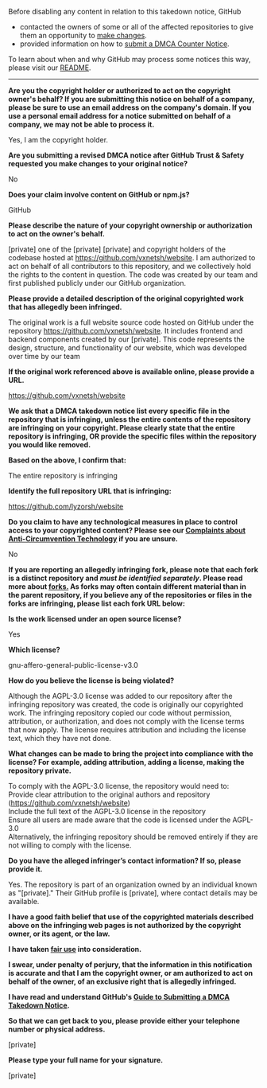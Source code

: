 Before disabling any content in relation to this takedown notice, GitHub
- contacted the owners of some or all of the affected repositories to give them an opportunity to [make changes](https://docs.github.com/en/github/site-policy/dmca-takedown-policy#a-how-does-this-actually-work).
- provided information on how to [submit a DMCA Counter Notice](https://docs.github.com/en/articles/guide-to-submitting-a-dmca-counter-notice).

To learn about when and why GitHub may process some notices this way, please visit our [README](https://github.com/github/dmca/blob/master/README.md#anatomy-of-a-takedown-notice).

---

**Are you the copyright holder or authorized to act on the copyright owner's behalf? If you are submitting this notice on behalf of a company, please be sure to use an email address on the company's domain. If you use a personal email address for a notice submitted on behalf of a company, we may not be able to process it.**

Yes, I am the copyright holder.

**Are you submitting a revised DMCA notice after GitHub Trust & Safety requested you make changes to your original notice?**

No

**Does your claim involve content on GitHub or npm.js?**

GitHub

**Please describe the nature of your copyright ownership or authorization to act on the owner's behalf.**

[private] one of the [private] [private] and copyright holders of the codebase hosted at https://github.com/vxnetsh/website. I am authorized to act on behalf of all contributors to this repository, and we collectively hold the rights to the content in question. The code was created by our team and first published publicly under our GitHub organization.

**Please provide a detailed description of the original copyrighted work that has allegedly been infringed.**

The original work is a full website source code hosted on GitHub under the repository https://github.com/vxnetsh/website. It includes frontend and backend components created by our [private]. This code represents the design, structure, and functionality of our website, which was developed over time by our team

**If the original work referenced above is available online, please provide a URL.**

https://github.com/vxnetsh/website

**We ask that a DMCA takedown notice list every specific file in the repository that is infringing, unless the entire contents of the repository are infringing on your copyright. Please clearly state that the entire repository is infringing, OR provide the specific files within the repository you would like removed.**

**Based on the above, I confirm that:**

The entire repository is infringing

**Identify the full repository URL that is infringing:**

https://github.com/lyzorsh/website

**Do you claim to have any technological measures in place to control access to your copyrighted content? Please see our <a href="https://docs.github.com/articles/guide-to-submitting-a-dmca-takedown-notice#complaints-about-anti-circumvention-technology">Complaints about Anti-Circumvention Technology</a> if you are unsure.**

No

**If you are reporting an allegedly infringing fork, please note that each fork is a distinct repository and <i>must be identified separately</i>. Please read more about <a href="https://docs.github.com/articles/dmca-takedown-policy#b-what-about-forks-or-whats-a-fork">forks.</a> As forks may often contain different material than in the parent repository, if you believe any of the repositories or files in the forks are infringing, please list each fork URL below:**

**Is the work licensed under an open source license?**

Yes

**Which license?**

gnu-affero-general-public-license-v3.0

**How do you believe the license is being violated?**

Although the AGPL-3.0 license was added to our repository after the infringing repository was created, the code is originally our copyrighted work. The infringing repository copied our code without permission, attribution, or authorization, and does not comply with the license terms that now apply. The license requires attribution and including the license text, which they have not done.

**What changes can be made to bring the project into compliance with the license? For example, adding attribution, adding a license, making the repository private.**

To comply with the AGPL-3.0 license, the repository would need to:  
Provide clear attribution to the original authors and repository (https://github.com/vxnetsh/website)  
Include the full text of the AGPL-3.0 license in the repository  
Ensure all users are made aware that the code is licensed under the AGPL-3.0  
Alternatively, the infringing repository should be removed entirely if they are not willing to comply with the license.

**Do you have the alleged infringer’s contact information? If so, please provide it.**

Yes. The repository is part of an organization owned by an individual known as "[private]." Their GitHub profile is [private], where contact details may be available.

**I have a good faith belief that use of the copyrighted materials described above on the infringing web pages is not authorized by the copyright owner, or its agent, or the law.**

**I have taken <a href="https://www.lumendatabase.org/topics/22">fair use</a> into consideration.**

**I swear, under penalty of perjury, that the information in this notification is accurate and that I am the copyright owner, or am authorized to act on behalf of the owner, of an exclusive right that is allegedly infringed.**

**I have read and understand GitHub's <a href="https://docs.github.com/articles/guide-to-submitting-a-dmca-takedown-notice/">Guide to Submitting a DMCA Takedown Notice</a>.**

**So that we can get back to you, please provide either your telephone number or physical address.**

[private]

**Please type your full name for your signature.**

[private]
